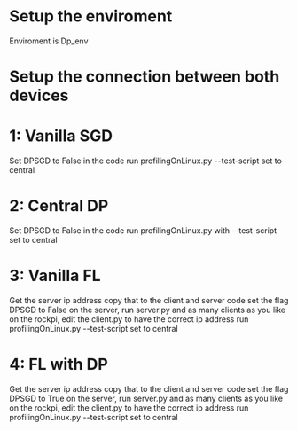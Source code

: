 # Setup the enviroment
Enviroment is Dp_env

# Setup the connection between both devices

# 1: Vanilla SGD
Set DPSGD to False in the code
run profilingOnLinux.py --test-script set to central

# 2: Central DP
Set DPSGD to False in the code
run profilingOnLinux.py with --test-script set to central

# 3: Vanilla FL
Get the server ip address
copy that to the client and server code
set the flag DPSGD to False
on the server, run server.py and as many clients as you like
on the rockpi, edit the client.py to have the correct ip address
run profilingOnLinux.py --test-script set to central

# 4: FL with DP
Get the server ip address
copy that to the client and server code
set the flag DPSGD to True
on the server, run server.py and as many clients as you like
on the rockpi, edit the client.py to have the correct ip address
run profilingOnLinux.py --test-script set to central